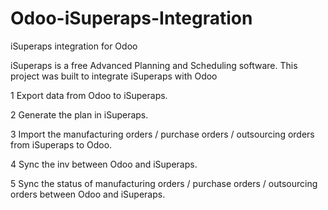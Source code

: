 # Odoo-iSuperaps-Integration
iSuperaps integration for Odoo

iSuperaps is a free Advanced Planning and Scheduling software. This project was built to integrate iSuperaps with  Odoo

1 Export data from Odoo to iSuperaps.

2 Generate the plan in iSuperaps.

3 Import the manufacturing orders / purchase orders / outsourcing orders from iSuperaps to Odoo.

4 Sync the inv between Odoo and iSuperaps.

5 Sync the status of manufacturing orders / purchase orders / outsourcing orders between Odoo and iSuperaps.
